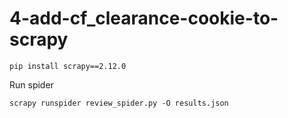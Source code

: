 # 4-add-cf_clearance-cookie-to-scrapy

```commandline
pip install scrapy==2.12.0
```

Run spider
```commandline
scrapy runspider review_spider.py -O results.json
```